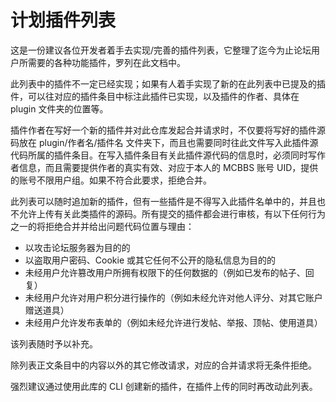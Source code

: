 # 计划插件列表

这是一份建议各位开发者着手去实现/完善的插件列表，它整理了迄今为止论坛用户所需要的各种功能插件，罗列在此文档中。

此列表中的插件不一定已经实现；如果有人着手实现了新的在此列表中已提及的插件，可以往对应的插件条目中标注此插件已实现，以及插件的作者、具体在 plugin 文件夹的位置等。

插件作者在写好一个新的插件并对此仓库发起合并请求时，不仅要将写好的插件源码放在 plugin/作者名/插件名 文件夹下，而且也需要同时往此文件写入此插件源代码所属的插件条目。在写入插件条目有关此插件源代码的信息时，必须同时写作者信息，而且需要提供作者的真实有效、对应于本人的 MCBBS 账号 UID，提供的账号不限用户组。如果不符合此要求，拒绝合并。

此列表可以随时追加新的插件，但有一些插件是不得写入此插件名单中的，并且也不允许上传有关此类插件的源码。所有提交的插件都会进行审核，有以下任何行为之一的将拒绝合并并给出问题代码位置与理由：

- 以攻击论坛服务器为目的的
- 以盗取用户密码、Cookie 或其它任何不公开的隐私信息为目的的
- 未经用户允许篡改用户所拥有权限下的任何数据的（例如已发布的帖子、回复）
- 未经用户允许对用户积分进行操作的（例如未经允许对他人评分、对其它账户赠送道具）
- 未经用户允许发布表单的（例如未经允许进行发帖、举报、顶帖、使用道具）

该列表随时予以补充。

除列表正文条目中的内容以外的其它修改请求，对应的合并请求将无条件拒绝。

强烈建议通过使用此库的 CLI 创建新的插件，在插件上传的同时再改动此列表。